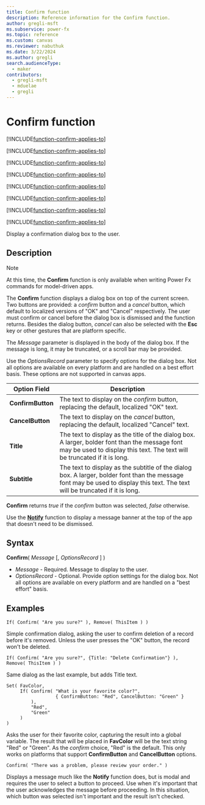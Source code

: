 ```yaml
---
title: Confirm function
description: Reference information for the Confirm function.
author: gregli-msft
ms.subservice: power-fx
ms.topic: reference
ms.custom: canvas
ms.reviewer: nabuthuk
ms.date: 3/22/2024
ms.author: gregli
search.audienceType: 
  - maker
contributors:
  - gregli-msft
  - mduelae
  - gregli
---
```


# Confirm function

[!INCLUDE[function-confirm-applies-to](includes/function-confirm-applies-to.md)]

[!INCLUDE[function-confirm-applies-to](includes/function-confirm-applies-to.md)]

[!INCLUDE[function-confirm-applies-to](includes/function-confirm-applies-to.md)]

[!INCLUDE[function-confirm-applies-to](includes/function-confirm-applies-to.md)]

[!INCLUDE[function-confirm-applies-to](includes/function-confirm-applies-to.md)]

[!INCLUDE[function-confirm-applies-to](includes/function-confirm-applies-to.md)]

[!INCLUDE[function-confirm-applies-to](includes/function-confirm-applies-to.md)]

[!INCLUDE[function-confirm-applies-to](includes/function-confirm-applies-to.md)]



Display a confirmation dialog box to the user.

## Description

> [!NOTE]
> At this time, the **Confirm** function is only available when writing Power Fx commands for model-driven apps.

The **Confirm** function displays a dialog box on top of the current screen. Two buttons are provided: a *confirm* button and a *cancel* button, which default to localized versions of "OK" and "Cancel" respectively. The user must confirm or cancel before the dialog box is dismissed and the function returns. Besides the dialog button, *cancel* can also be selected with the **Esc** key or other gestures that are platform specific.

The *Message* parameter is displayed in the body of the dialog box. If the message is long, it may be truncated, or a scroll bar may be provided.

Use the *OptionsRecord* parameter to specify options for the dialog box. Not all options are available on every platform and are handled on a best effort basis. These options are not supported in canvas apps.

| Option Field | Description |
|--------------|-------------|
| **ConfirmButton** | The text to display on the *confirm* button, replacing the default, localized "OK" text. |
| **CancelButton** | The text to display on the *cancel* button, replacing the default, localized "Cancel" text.  |
| **Title** | The text to display as the title of the dialog box.  A larger, bolder font than the message font may be used to display this text.  The text will be truncated if it is long. |
| **Subtitle** | The text to display as the subtitle of the dialog box.  A larger, bolder font than the message font may be used to display this text.  The text will be truncated if it is long. |

**Confirm** returns *true* if the *confirm* button was selected, *false* otherwise. 

Use the [**Notify**](function-showerror.md) function to display a message banner at the top of the app that doesn't need to be dismissed.

## Syntax

**Confirm**( *Message* [, *OptionsRecord* ] )

- *Message* - Required. Message to display to the user.
- *OptionsRecord* - Optional.  Provide option settings for the dialog box.  Not all options are available on every platform and are handled on a "best effort" basis.  

## Examples

```power-fx
If( Confirm( "Are you sure?" ), Remove( ThisItem ) )
```

Simple confirmation dialog, asking the user to confirm deletion of a record before it's removed.  Unless the user presses the "OK" button, the record won't be deleted.

```power-fx
If( Confirm( "Are you sure?", {Title: "Delete Confirmation"} ), Remove( ThisItem ) )
```

Same dialog as the last example, but adds Title text. 

```power-fx
Set( FavColor, 
     If( Confirm( "What is your favorite color?", 
                  { ConfirmButton: "Red", CancelButton: "Green" } 
         ), 
         "Red", 
         "Green" 
     ) 
)
```

Asks the user for their favorite color, capturing the result into a global variable.  The result that will be placed in **FavColor** will be the text string "Red" or "Green".  As the *confirm* choice, "Red" is the default.  This only works on platforms that support **ConfirmButton** and **CancelButton** options.

```power-fx
Confirm( "There was a problem, please review your order." )
```

Displays a message much like the **Notify** function does, but is modal and requires the user to select a button to proceed.  Use when it's important that the user acknowledges the message before proceeding.  In this situation, which button was selected isn't important and the result isn't checked.








